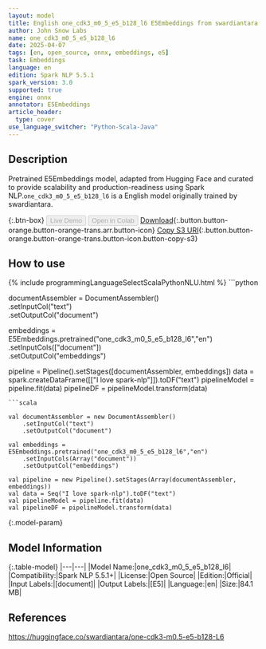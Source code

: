 ```yaml
---
layout: model
title: English one_cdk3_m0_5_e5_b128_l6 E5Embeddings from swardiantara
author: John Snow Labs
name: one_cdk3_m0_5_e5_b128_l6
date: 2025-04-07
tags: [en, open_source, onnx, embeddings, e5]
task: Embeddings
language: en
edition: Spark NLP 5.5.1
spark_version: 3.0
supported: true
engine: onnx
annotator: E5Embeddings
article_header:
  type: cover
use_language_switcher: "Python-Scala-Java"
---
```


## Description

Pretrained E5Embeddings model, adapted from Hugging Face and curated to provide scalability and production-readiness using Spark NLP.`one_cdk3_m0_5_e5_b128_l6` is a English model originally trained by swardiantara.

{:.btn-box}
<button class="button button-orange" disabled>Live Demo</button>
<button class="button button-orange" disabled>Open in Colab</button>
[Download](https://s3.amazonaws.com/auxdata.johnsnowlabs.com/public/models/one_cdk3_m0_5_e5_b128_l6_en_5.5.1_3.0_1744060007363.zip){:.button.button-orange.button-orange-trans.arr.button-icon}
[Copy S3 URI](s3://auxdata.johnsnowlabs.com/public/models/one_cdk3_m0_5_e5_b128_l6_en_5.5.1_3.0_1744060007363.zip){:.button.button-orange.button-orange-trans.button-icon.button-copy-s3}

## How to use



<div class="tabs-box" markdown="1">
{% include programmingLanguageSelectScalaPythonNLU.html %}
```python
 
documentAssembler = DocumentAssembler() \
      .setInputCol("text") \
      .setOutputCol("document")
    
embeddings = E5Embeddings.pretrained("one_cdk3_m0_5_e5_b128_l6","en") \
      .setInputCols(["document"]) \
      .setOutputCol("embeddings")       
        
pipeline = Pipeline().setStages([documentAssembler, embeddings])
data = spark.createDataFrame([["I love spark-nlp"]]).toDF("text")
pipelineModel = pipeline.fit(data)
pipelineDF = pipelineModel.transform(data)

```
```scala

val documentAssembler = new DocumentAssembler() 
    .setInputCol("text") 
    .setOutputCol("document")
    
val embeddings = E5Embeddings.pretrained("one_cdk3_m0_5_e5_b128_l6","en") 
    .setInputCols(Array("document")) 
    .setOutputCol("embeddings")

val pipeline = new Pipeline().setStages(Array(documentAssembler, embeddings))
val data = Seq("I love spark-nlp").toDF("text")
val pipelineModel = pipeline.fit(data)
val pipelineDF = pipelineModel.transform(data)

```
</div>

{:.model-param}
## Model Information

{:.table-model}
|---|---|
|Model Name:|one_cdk3_m0_5_e5_b128_l6|
|Compatibility:|Spark NLP 5.5.1+|
|License:|Open Source|
|Edition:|Official|
|Input Labels:|[document]|
|Output Labels:|[E5]|
|Language:|en|
|Size:|84.1 MB|

## References

https://huggingface.co/swardiantara/one-cdk3-m0.5-e5-b128-L6
